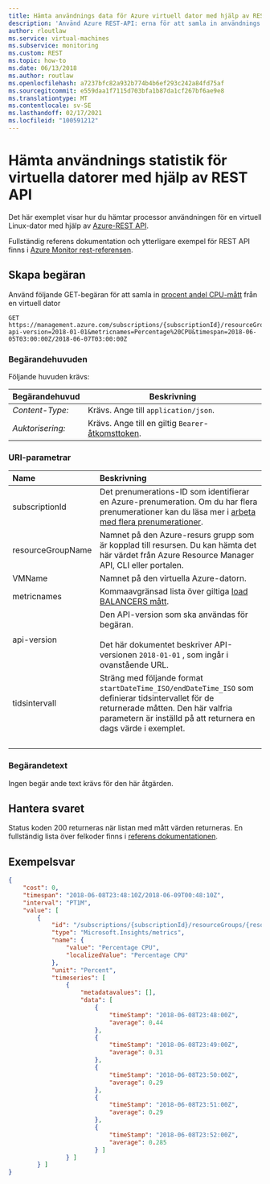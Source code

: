 ```yaml
---
title: Hämta användnings data för Azure virtuell dator med hjälp av REST API
description: 'Använd Azure REST-API: erna för att samla in användnings mått för en virtuell dator.'
author: rloutlaw
ms.service: virtual-machines
ms.subservice: monitoring
ms.custom: REST
ms.topic: how-to
ms.date: 06/13/2018
ms.author: routlaw
ms.openlocfilehash: a7237bfc82a932b774b4b6ef293c242a84fd75af
ms.sourcegitcommit: e559daa1f7115d703bfa1b87da1cf267bf6ae9e8
ms.translationtype: MT
ms.contentlocale: sv-SE
ms.lasthandoff: 02/17/2021
ms.locfileid: "100591212"
---
```

# <a name="get-virtual-machine-usage-metrics-using-the-rest-api"></a>Hämta användnings statistik för virtuella datorer med hjälp av REST API

Det här exemplet visar hur du hämtar processor användningen för en virtuell Linux-dator med hjälp av [Azure-REST API](/rest/api/azure/).

Fullständig referens dokumentation och ytterligare exempel för REST API finns i [Azure Monitor rest-referensen](/rest/api/monitor). 

## <a name="build-the-request"></a>Skapa begäran

Använd följande GET-begäran för att samla in [procent andel CPU-mått](../../azure-monitor/essentials/metrics-supported.md#microsoftcomputevirtualmachines) från en virtuell dator

```http
GET https://management.azure.com/subscriptions/{subscriptionId}/resourceGroups/{resourceGroupName}/providers/Microsoft.Compute/virtualMachines/{vmname}/providers/microsoft.insights/metrics?api-version=2018-01-01&metricnames=Percentage%20CPU&timespan=2018-06-05T03:00:00Z/2018-06-07T03:00:00Z
```

### <a name="request-headers"></a>Begärandehuvuden

Följande huvuden krävs: 

|Begärandehuvud|Beskrivning|  
|--------------------|-----------------|  
|*Content-Type:*|Krävs. Ange till `application/json`.|  
|*Auktorisering:*|Krävs. Ange till en giltig `Bearer`-[åtkomsttoken](/rest/api/azure/#authorization-code-grant-interactive-clients). |  

### <a name="uri-parameters"></a>URI-parametrar

| Name | Beskrivning |
| :--- | :---------- |
| subscriptionId | Det prenumerations-ID som identifierar en Azure-prenumeration. Om du har flera prenumerationer kan du läsa mer i [arbeta med flera prenumerationer](/cli/azure/manage-azure-subscriptions-azure-cli). |
| resourceGroupName | Namnet på den Azure-resurs grupp som är kopplad till resursen. Du kan hämta det här värdet från Azure Resource Manager API, CLI eller portalen. |
| VMName | Namnet på den virtuella Azure-datorn. |
| metricnames | Kommaavgränsad lista över giltiga  [load BALANCERS mått](../../load-balancer/load-balancer-standard-diagnostics.md). |
| api-version | Den API-version som ska användas för begäran.<br /><br /> Det här dokumentet beskriver API-versionen `2018-01-01` , som ingår i ovanstående URL.  |
| tidsintervall | Sträng med följande format `startDateTime_ISO/endDateTime_ISO` som definierar tidsintervallet för de returnerade måtten. Den här valfria parametern är inställd på att returnera en dags värde i exemplet. |
| &nbsp; | &nbsp; |

### <a name="request-body"></a>Begärandetext

Ingen begär ande text krävs för den här åtgärden.

## <a name="handle-the-response"></a>Hantera svaret

Status koden 200 returneras när listan med mått värden returneras. En fullständig lista över felkoder finns i [referens dokumentationen](/rest/api/monitor/metrics/list#errorresponse).

## <a name="example-response"></a>Exempelsvar 

```json
{
    "cost": 0,
    "timespan": "2018-06-08T23:48:10Z/2018-06-09T00:48:10Z",
    "interval": "PT1M",
    "value": [
        {
            "id": "/subscriptions/{subscriptionId}/resourceGroups/{resourceGroupName}/providers/Microsoft.Compute/virtualMachines/{vmname}/providers/microsoft.insights/metrics?api-version=2018-01-01&metricnames=Percentage%20CPU",
            "type": "Microsoft.Insights/metrics",
            "name": {
                "value": "Percentage CPU",
                "localizedValue": "Percentage CPU"
            },
            "unit": "Percent",
            "timeseries": [
                {
                    "metadatavalues": [],
                    "data": [
                        {
                            "timeStamp": "2018-06-08T23:48:00Z",
                            "average": 0.44
                        },
                        {
                            "timeStamp": "2018-06-08T23:49:00Z",
                            "average": 0.31
                        },
                        {
                            "timeStamp": "2018-06-08T23:50:00Z",
                            "average": 0.29
                        },
                        {
                            "timeStamp": "2018-06-08T23:51:00Z",
                            "average": 0.29
                        },
                        {
                            "timeStamp": "2018-06-08T23:52:00Z",
                            "average": 0.285
                        } ]
                } ]
        } ]
}
```

